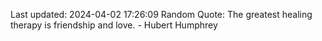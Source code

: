Last updated: 2024-04-02 17:26:09
Random Quote: The greatest healing therapy is friendship and love. - Hubert Humphrey
